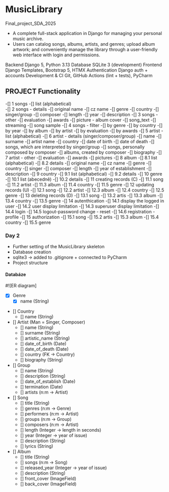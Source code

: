 # MusicLibrary 
Final_project_SDA_2025 

- A complete full-stack application in Django for managing your personal music archive. 
- Users can catalog songs, albums, artists, and genres; upload album artwork; 
  and conveniently manage the library through a user-friendly web interface with login 
  and permissions.

Backend             Django 5, Python 3.13 
Database            SQLite 3 (development)
Frontend            Django Templates, Bootstrap 5, HTMX
Authentication      Django auth + accounts 
Development & CI    Git, GitHub Actions (lint + tests), PyCharm

## PROJECT Functionality 
-[] 1 songs 
    -[] list (alphabetical)  
-[] 2 songs - details 
    -[] original name
    -[] cz name
    -[] genre
    -[] country
    -[] singer/group
    -[] composer
    -[] length
    -[] year
    -[] description
-[] 3 songs - other
    -[] evaluation
    -[] awards
    -[] picture - album cover
    -[] song_text
    -[] streaming
    -[] song sample
-[] 4 songs - filter 
    -[] by genre
    -[] by country 
    -[] by year 
    -[] by album 
    -[] by artist
    -[] by evaluation
    -[] by awards
-[] 5 artist - list (alphabetical)
-[] 6 artist - details (singer/composer/group)
    -[] name
    -[] surname
    -[] artist name
    -[] country
    -[] date of birth
    -[] date of death
    -[] songs, which are interpreted by singer/group 
    -[] songs, personally composed by composer 
    -[] albums, created by composer
    -[] biography
-[] 7 artist - other 
    -[] evaluation
    -[] awards
    -[] pictures
-[] 8 album 
    -[] 8.1 list (alphabetical)
    -[] 8.2 details
        -[] original name
        -[] cz name
        -[] genre
        -[] country
        -[] singer
        -[] composer
        -[] length
        -[] year of establishment
        -[] description
-[] 9 country
    -[] 9.1 list (alphabetical)
    -[] 9.2 details
-[] 10 genre
    -[] 10.1 list (abecedně)
    -[] 10.2 details
-[] 11 creating records (C)
    -[] 11.1 song
    -[] 11.2 artist
    -[] 11.3 album
    -[] 11.4 country
    -[] 11.5 genre
-[] 12 updating records (U)
    -[] 12.1 song
    -[] 12.2 artist
    -[] 12.3 album
    -[] 12.4 country
    -[] 12.5 genre
-[] 13 deleting records (D)
    -[] 13.1 song
    -[] 13.2 artis
    -[] 13.3 album
    -[] 13.4 country
    -[] 13.5 genre
-[] 14 autenthication 
    -[] 14.1 display the logged in user
    -[] 14.2 user display limitation
    -[] 14.3 superuser display limitation
    -[] 14.4 login
    -[] 14.5 logout-password change - reset
    -[] 14.6 registration - profile
-[] 15 authorization
    -[] 15.1 song
    -[] 15.2 artis
    -[] 15.3 album
    -[] 15.4 country
    -[] 15.5 genre

### Day 2
- Further setting of the MusicLibrary skeleton 
- Database creation 
- sqlite3 -> added to .gitignore + connected to PyCharm 
- Project structure 

#### Databáze
#![ER diagram]
- [x] Genre
  - [x] name (String)
- [] Country
  - [] name (String)
- [] Artist (Man = Singer, Composer)
  - [] name (String)
  - [] surname (String)
  - [] artistic_name (String)
  - [] date_of_birth (Date)
  - [] date_of_death (Date)
  - [] country (FK -> Country)
  - [] biography (String)
- [] Group 
  - [] name (String)
  - [] description (String) 
  - [] date_of_establish (Date)
  - [] termination (Date)
  - [] artists (n:m -> Artist)
- [] Song
  - [] title (String)
  - [] genres (n:m -> Genre)
  - [] performers (n:m -> Artist)
  - [] groups (n:m -> Group)
  - [] composers (n:m -> Artist)
  - [] length (Integer -> length in seconds)
  - [] year (Integer -> year of issue)
  - [] description (String)
  - [] lyrics (String)
- [] Album 
  - [] title (String)
  - [] songs (n:m -> Song)
  - [] released_year (Integer -> year of issue)
  - [] description (String)
  - [] front_cover (ImageField) 
  - [] back_cover (ImageField) 
  






   
    
    
